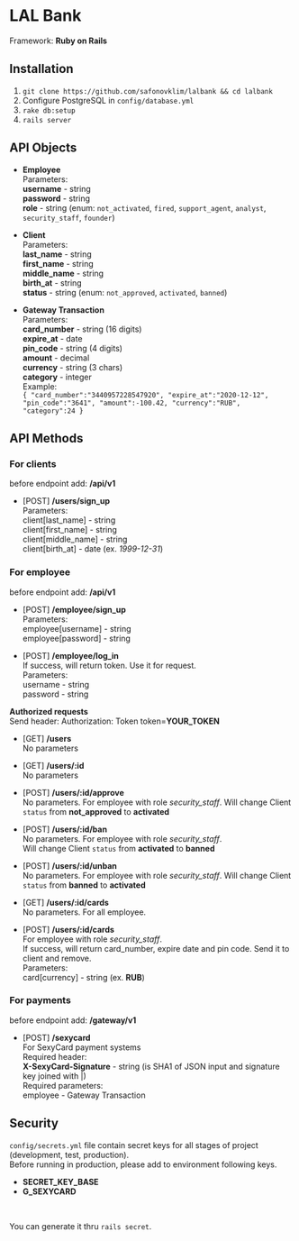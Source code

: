 # LAL Bank

Framework: **Ruby on Rails**

## Installation
1) `git clone https://github.com/safonovklim/lalbank && cd lalbank`<br>
2) Configure PostgreSQL in `config/database.yml`<br>
3) `rake db:setup`<br>
4) `rails server`<br>

## API Objects
* **Employee**<br>
Parameters:<br>
**username** - string<br>
**password** - string<br>
**role** - string (enum: `not_activated`, `fired`, `support_agent`, `analyst`, `security_staff`, `founder`)<br>

* **Client**<br>
Parameters:<br>
**last_name** - string<br>
**first_name** - string<br>
**middle_name** - string<br>
**birth_at** - string<br>
**status** - string (enum: `not_approved`, `activated`, `banned`)<br>

* **Gateway Transaction**<br>
Parameters:<br>
**card_number** - string (16 digits)<br>
**expire_at** - date<br>
**pin_code** - string (4 digits)<br>
**amount** - decimal<br>
**currency** - string (3 chars)<br>
**category** - integer<br>
Example:<br>
`{
    "card_number":"3440957228547920",
    "expire_at":"2020-12-12",
    "pin_code":"3641",
    "amount":-100.42,
    "currency":"RUB",
    "category":24
}`

## API Methods

### For clients
before endpoint add: **/api/v1**
* [POST] **/users/sign_up**<br>
Parameters:<br>
client[last_name] - string<br>
client[first_name] - string<br>
client[middle_name] - string<br>
client[birth_at] - date (ex. *1999-12-31*)<br>

### For employee
before endpoint add: **/api/v1**

* [POST] **/employee/sign_up**<br>
Parameters:<br>
employee[username] - string<br>
employee[password] - string<br>

* [POST] **/employee/log_in**<br>
If success, will return token. Use it for request.<br>
Parameters:<br>
username - string<br>
password - string<br>

**Authorized requests**<br>
Send header: Authorization: Token token=**YOUR_TOKEN**

* [GET] **/users**<br>
No parameters

* [GET] **/users/:id**<br>
No parameters

* [POST] **/users/:id/approve**<br>
No parameters. For employee with role _security_staff_.
Will change Client `status` from **not_approved** to **activated**

* [POST] **/users/:id/ban**<br>
No parameters. For employee with role _security_staff_.<br>
Will change Client `status` from **activated** to **banned**

* [POST] **/users/:id/unban**<br>
No parameters. For employee with role _security_staff_.
Will change Client `status` from **banned** to **activated**

* [GET] **/users/:id/cards**<br>
No parameters. For all employee.

* [POST] **/users/:id/cards**<br>
For employee with role _security_staff_.<br>
If success, will return card_number, expire date and pin code. Send it to client and remove.<br>
Parameters:<br>
card[currency] - string (ex. **RUB**)<br>

### For payments
before endpoint add: **/gateway/v1**

* [POST] **/sexycard**<br>
For SexyCard payment systems<br>
Required header:<br>
**X-SexyCard-Signature** - string (is SHA1 of JSON input and signature key joined with |)<br>
Required parameters:<br>
employee - Gateway Transaction<br>

## Security
`config/secrets.yml` file contain secret keys for all stages of project (development, test, production).<br>
Before running in production, please add to environment following keys.<br>
* **SECRET_KEY_BASE**
* **G_SEXYCARD**
<br>

You can generate it thru `rails secret`.